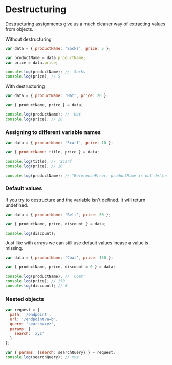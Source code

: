 # Destructuring

Destructuring assignments give us a much cleaner way of extracting values from objects.

Without destructuring
```javascript
var data = { productName: 'Socks', price: 5 };

var productName = data.productName;
var price = data.price;

console.log(productName); // 'Socks'
console.log(price); // 5
```

With destructuring
```javascript
var data = { productName: 'Hat', price: 20 };

var { productName, price } = data;

console.log(productName); // 'Hat'
console.log(price); // 20
```

### Assigning to different variable names
```javascript
var data = { productName: 'Scarf', price: 10 };

var { productName: title, price } = data;

console.log(title); // 'Scarf'
console.log(price); // 10

console.log(productName); // "ReferenceError: productName is not defined
```

### Default values
If you try to destructure and the variable isn't defined. It will return undefined.
```javascript
var data = { productName: 'Belt', price: 50 };

var { productName, price, discount } = data;

console.log(discount);
```

Just like with arrays we can still use default values incase a value is missing.
```javascript
var data = { productName: 'Coat', price: 150 };

var { productName, price, discount = 0 } = data;

console.log(productName); // 'Coat'
console.log(price); // 150
console.log(discount); // 0
```

### Nested objects
```javascript
var request = {
  path: '/endpoint',
  url: '/endpoint?a=b',
  query: 'search=xyz',
  params: {
    search: 'xyz'
  }
};

var { params: {search: searchQuery} } = request;
console.log(searchQuery); // xyz
```
